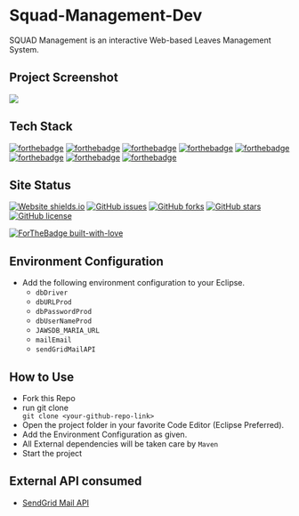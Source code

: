 # Squad-Management-Dev

SQUAD Management is an interactive Web-based Leaves Management System.

## Project Screenshot

<img src="https://i.imgur.com/lYj3yZE.png"></img>

## Tech Stack

[![forthebadge](https://img.shields.io/badge/javascript%20-%23323330.svg?&style=for-the-badge&logo=javascript&logoColor=%23F7DF1E)](https://developer.mozilla.org/en-US/docs/Web/JavaScript)
[![forthebadge](https://img.shields.io/badge/html5%20-%23E34F26.svg?&style=for-the-badge&logo=html5&logoColor=white)](https://developer.mozilla.org/en-US/docs/Web/Guide/HTML/HTML5)
[![forthebadge](https://img.shields.io/badge/css3%20-%231572B6.svg?&style=for-the-badge&logo=css3&logoColor=white)](https://www.w3schools.com/css/)
[![forthebadge](https://img.shields.io/badge/java-%23ED8B00.svg?&style=for-the-badge&logo=java&logoColor=white)](https://docs.oracle.com/javase/tutorial/)
[![forthebadge](https://img.shields.io/badge/bootstrap%20-%23563D7C.svg?&style=for-the-badge&logo=bootstrap&logoColor=white)](https://getbootstrap.com/docs/5.0/getting-started/introduction/)
[![forthebadge](https://img.shields.io/badge/git%20-%23F05033.svg?&style=for-the-badge&logo=git&logoColor=white)](https://git-scm.com/doc)
[![forthebadge](https://img.shields.io/badge/heroku%20-%23430098.svg?&style=for-the-badge&logo=heroku&logoColor=white)](https://devcenter.heroku.com/)
[![forthebadge](https://img.shields.io/badge/mysql-%2300f.svg?&style=for-the-badge&logo=mysql&logoColor=white)](https://dev.mysql.com/doc/refman/8.0/en/tutorial.html)

## Site Status

[![Website shields.io](https://img.shields.io/website-up-down-green-red/http/shields.io.svg)](https://squad-msit-lm.herokuapp.com/)
[![GitHub issues](https://img.shields.io/github/issues/sahiljamwal/squad-management-Dev)](https://github.com/sahiljamwal/squad-management-Dev/issues)
[![GitHub forks](https://img.shields.io/github/forks/sahiljamwal/squad-management-Dev)](https://github.com/sahiljamwal/squad-management-Dev/network)
[![GitHub stars](https://img.shields.io/github/stars/sahiljamwal/squad-management-Dev)](https://github.com/sahiljamwal/squad-management-Dev/stargazers)
[![GitHub license](https://img.shields.io/github/license/sahiljamwal/squad-management-Dev)](https://github.com/sahiljamwal/squad-management-Dev/blob/master/LICENSE.md)

[![ForTheBadge built-with-love](http://ForTheBadge.com/images/badges/built-with-love.svg)](https://github.com/sahiljamwal)

## Environment Configuration

<ul>
    <li>Add the following environment configuration to your Eclipse.
        <ul>
        <li><code>dbDriver</code></li>
        <li><code>dbURLProd</code></li>
        <li><code>dbPasswordProd</code></li>
        <li><code>dbUserNameProd</code></li>
        <li><code>JAWSDB_MARIA_URL</code></li>
        <li><code>mailEmail</code></li>
        <li><code>sendGridMailAPI</code></li>
        </ul>
    </li>
    
</ul>


## How to Use

<ul>
<li>Fork this Repo </li>
<li>run git clone <YOUR-REPO-LINK></li>
<code>git clone &ltyour-github-repo-link&gt</code>
<li>Open the project folder in your favorite Code Editor (Eclipse Preferred).</li>
<li>Add the Environment Configuration as given.</li>
<li>All External dependencies will be taken care by <code>Maven</code></li>
<li>Start the project</li>
</ul>

## External API consumed

<ul>
<li><a href="https://sendgrid.com/docs/API_Reference/api_v3.html" target="_blank">SendGrid Mail API</li>
</ul>
